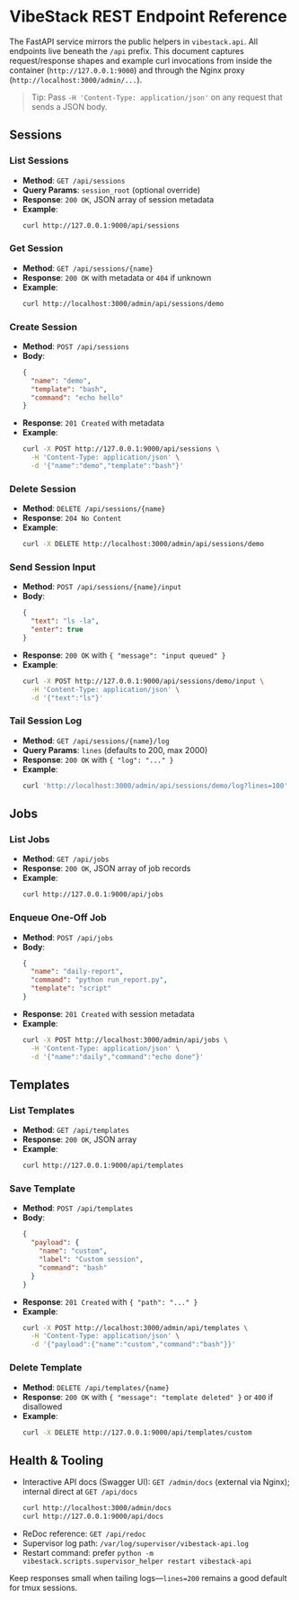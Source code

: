 # VibeStack REST Endpoint Reference

The FastAPI service mirrors the public helpers in `vibestack.api`. All endpoints live beneath the `/api` prefix. This document captures request/response shapes and example curl invocations from inside the container (`http://127.0.0.1:9000`) and through the Nginx proxy (`http://localhost:3000/admin/...`).

> Tip: Pass `-H 'Content-Type: application/json'` on any request that sends a JSON body.

## Sessions

### List Sessions
- **Method**: `GET /api/sessions`
- **Query Params**: `session_root` (optional override)
- **Response**: `200 OK`, JSON array of session metadata
- **Example**:
  ```bash
  curl http://127.0.0.1:9000/api/sessions
  ```

### Get Session
- **Method**: `GET /api/sessions/{name}`
- **Response**: `200 OK` with metadata or `404` if unknown
- **Example**:
  ```bash
  curl http://localhost:3000/admin/api/sessions/demo
  ```

### Create Session
- **Method**: `POST /api/sessions`
- **Body**:
  ```json
  {
    "name": "demo",
    "template": "bash",
    "command": "echo hello"
  }
  ```
- **Response**: `201 Created` with metadata
- **Example**:
  ```bash
  curl -X POST http://127.0.0.1:9000/api/sessions \
    -H 'Content-Type: application/json' \
    -d '{"name":"demo","template":"bash"}'
  ```

### Delete Session
- **Method**: `DELETE /api/sessions/{name}`
- **Response**: `204 No Content`
- **Example**:
  ```bash
  curl -X DELETE http://localhost:3000/admin/api/sessions/demo
  ```

### Send Session Input
- **Method**: `POST /api/sessions/{name}/input`
- **Body**:
  ```json
  {
    "text": "ls -la",
    "enter": true
  }
  ```
- **Response**: `200 OK` with `{ "message": "input queued" }`
- **Example**:
  ```bash
  curl -X POST http://127.0.0.1:9000/api/sessions/demo/input \
    -H 'Content-Type: application/json' \
    -d '{"text":"ls"}'
  ```

### Tail Session Log
- **Method**: `GET /api/sessions/{name}/log`
- **Query Params**: `lines` (defaults to 200, max 2000)
- **Response**: `200 OK` with `{ "log": "..." }`
- **Example**:
  ```bash
  curl 'http://localhost:3000/admin/api/sessions/demo/log?lines=100'
  ```

## Jobs

### List Jobs
- **Method**: `GET /api/jobs`
- **Response**: `200 OK`, JSON array of job records
- **Example**:
  ```bash
  curl http://127.0.0.1:9000/api/jobs
  ```

### Enqueue One-Off Job
- **Method**: `POST /api/jobs`
- **Body**:
  ```json
  {
    "name": "daily-report",
    "command": "python run_report.py",
    "template": "script"
  }
  ```
- **Response**: `201 Created` with session metadata
- **Example**:
  ```bash
  curl -X POST http://localhost:3000/admin/api/jobs \
    -H 'Content-Type: application/json' \
    -d '{"name":"daily","command":"echo done"}'
  ```

## Templates

### List Templates
- **Method**: `GET /api/templates`
- **Response**: `200 OK`, JSON array
- **Example**:
  ```bash
  curl http://127.0.0.1:9000/api/templates
  ```

### Save Template
- **Method**: `POST /api/templates`
- **Body**:
  ```json
  {
    "payload": {
      "name": "custom",
      "label": "Custom session",
      "command": "bash"
    }
  }
  ```
- **Response**: `201 Created` with `{ "path": "..." }`
- **Example**:
  ```bash
  curl -X POST http://localhost:3000/admin/api/templates \
    -H 'Content-Type: application/json' \
    -d '{"payload":{"name":"custom","command":"bash"}}'
  ```

### Delete Template
- **Method**: `DELETE /api/templates/{name}`
- **Response**: `200 OK` with `{ "message": "template deleted" }` or `400` if disallowed
- **Example**:
  ```bash
  curl -X DELETE http://127.0.0.1:9000/api/templates/custom
  ```

## Health & Tooling

- Interactive API docs (Swagger UI): `GET /admin/docs` (external via Nginx); internal direct at `GET /api/docs`
  ```bash
  curl http://localhost:3000/admin/docs
  curl http://127.0.0.1:9000/api/docs
  ```
- ReDoc reference: `GET /api/redoc`
- Supervisor log path: `/var/log/supervisor/vibestack-api.log`
- Restart command: prefer `python -m vibestack.scripts.supervisor_helper restart vibestack-api`

Keep responses small when tailing logs—`lines=200` remains a good default for tmux sessions.
